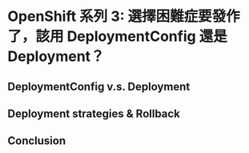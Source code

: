 
OpenShift 系列 3: 選擇困難症要發作了，該用 DeploymentConfig 還是 Deployment？
================================================




DeploymentConfig v.s. Deployment
----------



Deployment strategies & Rollback
--------------------



Conclusion
--------